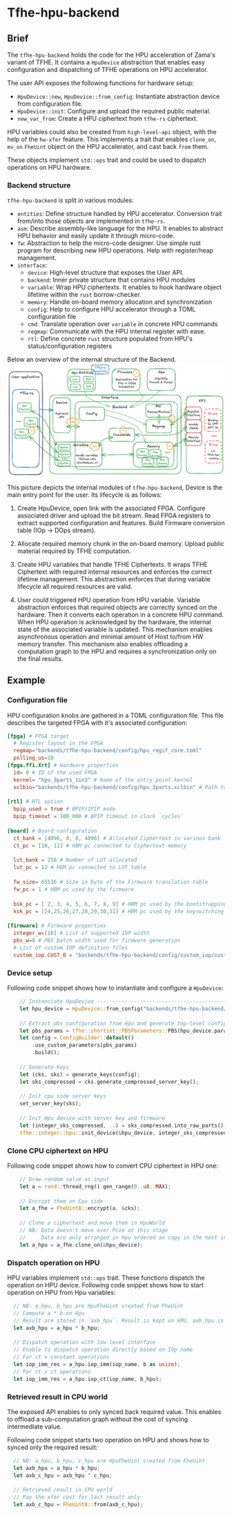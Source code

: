 # Tfhe-hpu-backend

## Brief
The `tfhe-hpu-backend` holds the code for the HPU acceleration of Zama's variant of TFHE.
It contains a `HpuDevice` abstraction that enables easy configuration and dispatching of TFHE operations on HPU accelerator.

The user API exposes the following functions for hardware setup:
- `HpuDevice::new`, `HpuDevice::from_config`: Instantiate abstraction device from configuration file. 
- `HpuDevice::init`: Configure and upload the required public material.
- `new_var_from`: Create a HPU ciphertext from `tfhe-rs` ciphertext.

HPU variables could also be created from `high-level-api` object, with the help of the `hw-xfer` feature.
This implements a trait that enables `clone_on`, `mv_on` `FheUint` object on the HPU accelerator, and cast back `from` them.

These objects implement `std::ops` trait and could be used to dispatch operations on HPU hardware.

### Backend structure
`tfhe-hpu-backend` is split in various modules:
- `entities`: Define structure handled by HPU accelerator. Conversion trait from/into those objects are implemented in `tfhe-rs`.
- `asm`: Describe assembly-like language for the HPU. It enables to abstract HPU behavior and easily update it through micro-code.
- `fw`: Abstraction to help the micro-code designer. Use simple rust program for describing new HPU operations. Help with register/heap management.
- `interface`:
  + `device`: High-level structure that exposes the User API.
  + `backend`: Inner private structure that contains HPU modules
  + `variable`: Wrap HPU ciphertexts. It enables to hook hardware object lifetime within the `rust` borrow-checker. 
  + `memory`: Handle on-board memory allocation and synchronization
  + `config`: Help to configure HPU accelerator through a TOML configuration file
  + `cmd`: Translate operation over `variable` in concrete HPU commands
  + `regmap`: Communicate with the HPU internal register with ease.
  + `rtl`: Define concrete `rust` structure populated from HPU's status/configuration registers


Below an overview of the internal structure of the Backend.
![HPU backend structure](./figures/tfhe-hpu-backend.excalidraw.png)

This picture depicts the internal modules of `tfhe-hpu-backend`, Device is the main entry point for the user. Its lifecycle is as follows:

1. Create HpuDevice, open link with the associated FPGA. Configure associated driver and upload the bit stream. Read FPGA registers to extract supported configuration and features. Build Firmware conversion table (IOp -> DOps stream).

2. Allocate required memory chunk in the on-board memory. Upload public material required by TFHE computation.

3. Create HPU variables that handle TFHE Ciphertexts. It wraps TFHE Ciphertext with required internal resources and enforces the correct lifetime management. This abstraction enforces that during variable lifecycle all required resources are valid.

4. User could triggered HPU operation from HPU variable.
  Variable abstraction enforces that required objects are correctly synced on the hardware. Then it converts each operation in a concrete HPU command.
  When HPU operation is acknowledged by the hardware, the internal state of the associated variable is updated.
  This mechanism enables asynchronous operation and minimal amount of Host to/from HW memory transfer.
  This mechanism also enables offloading a computation graph to the HPU and requires a synchronization only on the final results.

## Example
### Configuration file
HPU configuration knobs are gathered in a TOML configuration file. This file describes the targeted FPGA with it's associated configuration:
```toml
[fpga] # FPGA target
  # Register layout in the FPGA
  regmap="backends/tfhe-hpu-backend/config/hpu_regif_core.toml"
  polling_us=10
[fpga.ffi.Xrt] # Hardware properties
  id= 0 # ID of the used FPGA
  kernel= "hpu_3parts_1in3" # Name of the entry point kernel
  xclbin="backends/tfhe-hpu-backend/config/hpu_3parts.xclbin" # Path to the FPGA bitstream file

[rtl] # RTL option
  bpip_used = true # BPIP/IPIP mode
  bpip_timeout = 100_000 # BPIP timeout in clock `cycles`

[board] # Board configuration
  ct_bank = [4096, 0, 0, 4096] # Allocated Ciphertext in various bank
  ct_pc = [10, 11] # HBM pc connected to Ciphertext memory

  lut_bank = 256 # Number of LUT allocated
  lut_pc = 12 # HBM pc connected to LUT table

  fw_size= 65536 # Size in byte of the Firmware translation table
  fw_pc = 1 # HBM pc used by the firmware

  bsk_pc = [ 2, 3, 4, 5, 6, 7, 8, 9] # HBM pc used by the bootstrapping key
  ksk_pc = [24,25,26,27,28,29,30,31] # HBM pc used by the keyswitching key

[firmware] # Firmware properties
  integer_w=[16] # List of supported IOP width
  pbs_w=8 # PBS batch width used for firmware generation
  # List of custom IOP definition files
  custom_iop.CUST_0 = "backends/tfhe-hpu-backend/config/custom_iop/cust_0.asm"
  ```

### Device setup
Following code snippet shows how to instantiate and configure a `HpuDevice`:
```rust
    // Instanciate HpuDevice --------------------------------------------------
    let hpu_device = HpuDevice::from_config("backends/tfhe-hpu-backend/config/hpu_config.toml");

    // Extract pbs_configuration from Hpu and generate top-level config
    let pbs_params = tfhe::shortint::PBSParameters::PBS(hpu_device.params().into());
    let config = ConfigBuilder::default()
        .use_custom_parameters(pbs_params)
        .build();

    // Generate Keys
    let (cks, sks) = generate_keys(config);
    let sks_compressed = cks.generate_compressed_server_key();

    // Init cpu side server keys
    set_server_key(sks);

    // Init Hpu device with server key and firmware
    let (integer_sks_compressed, ..) = sks_compressed.into_raw_parts();
    tfhe::integer::hpu::init_device(&hpu_device, integer_sks_compressed);
```

### Clone CPU ciphertext on HPU
Following code snippet shows how to convert CPU ciphertext in HPU one:
``` rust
    // Draw random value as input
    let a = rand::thread_rng().gen_range(0..u8::MAX);

    // Encrypt them on Cpu side
    let a_fhe = FheUint8::encrypt(a, &cks);

    // Clone a ciphertext and move them in HpuWorld
    // NB: Data doesn't move over Pcie at this stage
    //     Data are only arranged in Hpu ordered an copy in the host internal buffer
    let a_hpu = a_fhe.clone_on(&hpu_device);
```

### Dispatch operation on HPU
HPU variables implement `std::ops` trait. These functions dispatch the operation on HPU device.
Following code snippet shows how to start operation on HPU from Hpu variables:

``` rust
  // NB: a_hpu, b_hpu are HpuFheUint created from FheUint
  // Compute a * b on Hpu
  // Result are stored in `axb_hpu`. Result is kept on HPU, axb_hpu is only the image of the result (i.e. No PCIe xfer at this stage)
  let axb_hpu = a_hpu * b_hpu;

  // Dispatch operation with low-level interface
  // Enable to dispatch operation directly based on IOp name
  // For ct x constant operations
  let iop_imm_res = a_hpu.iop_imm(iop_name, b as usize);
  // For ct x ct operations
  let iop_imm_res = a_hpu.iop_ct(iop_name, b_hpu);
```

### Retrieved result in CPU world
The exposed API enables to only synced back required value.
This enables to offload a sub-computation graph without the cost of syncing intermediate value.

Following code snippet starts two operation on HPU and shows how to synced only the required result:
```rust
  // NB: a_hpu, b_hpu, c_hpu are HpuFheUint created from FheUint
  let axb_hpu = a_hpu * b_hpu;
  let axb_c_hpu = axb_hpu ^ c_hpu;

  // Retrieved result in CPU world
  // Pay the xfer cost for last result only
  let axb_c_hpu = FheUint8::from(axb_c_hpu);
```

